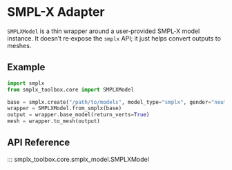 # SMPL-X Adapter

`SMPLXModel` is a thin wrapper around a user‑provided SMPL‑X model instance. It doesn’t re‑expose the `smplx` API; it just helps convert outputs to meshes.

## Example

```python
import smplx
from smplx_toolbox.core import SMPLXModel

base = smplx.create("/path/to/models", model_type="smplx", gender="neutral")
wrapper = SMPLXModel.from_smplx(base)
output = wrapper.base_model(return_verts=True)
mesh = wrapper.to_mesh(output)
```

## API Reference

::: smplx_toolbox.core.smplx_model.SMPLXModel

